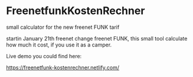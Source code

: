 # FreenetfunkKostenRechner
small calculator for the new freenet FUNK tarif

startin January 21th freenet change freenet FUNK, this small tool calculate how much it cost, if you use it as a camper.

Live demo you could find here:

https://freenetfunk-kostenrechner.netlify.com/
